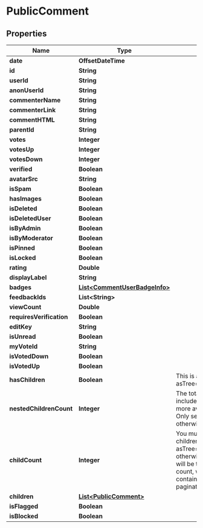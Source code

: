 

# PublicComment


## Properties

| Name | Type | Description | Notes |
|------------ | ------------- | ------------- | -------------|
|**date** | **OffsetDateTime** |  |  |
|**id** | **String** |  |  |
|**userId** | **String** |  |  [optional] |
|**anonUserId** | **String** |  |  [optional] |
|**commenterName** | **String** |  |  |
|**commenterLink** | **String** |  |  [optional] |
|**commentHTML** | **String** |  |  |
|**parentId** | **String** |  |  [optional] |
|**votes** | **Integer** |  |  [optional] |
|**votesUp** | **Integer** |  |  [optional] |
|**votesDown** | **Integer** |  |  [optional] |
|**verified** | **Boolean** |  |  |
|**avatarSrc** | **String** |  |  [optional] |
|**isSpam** | **Boolean** |  |  [optional] |
|**hasImages** | **Boolean** |  |  [optional] |
|**isDeleted** | **Boolean** |  |  [optional] |
|**isDeletedUser** | **Boolean** |  |  [optional] |
|**isByAdmin** | **Boolean** |  |  [optional] |
|**isByModerator** | **Boolean** |  |  [optional] |
|**isPinned** | **Boolean** |  |  [optional] |
|**isLocked** | **Boolean** |  |  [optional] |
|**rating** | **Double** |  |  [optional] |
|**displayLabel** | **String** |  |  [optional] |
|**badges** | [**List&lt;CommentUserBadgeInfo&gt;**](CommentUserBadgeInfo.md) |  |  [optional] |
|**feedbackIds** | **List&lt;String&gt;** |  |  [optional] |
|**viewCount** | **Double** |  |  [optional] |
|**requiresVerification** | **Boolean** |  |  [optional] |
|**editKey** | **String** |  |  [optional] |
|**isUnread** | **Boolean** |  |  [optional] |
|**myVoteId** | **String** |  |  [optional] |
|**isVotedDown** | **Boolean** |  |  [optional] |
|**isVotedUp** | **Boolean** |  |  [optional] |
|**hasChildren** | **Boolean** | This is always set when asTree&#x3D;true |  [optional] |
|**nestedChildrenCount** | **Integer** | The total nested child count included in this response (may be more available w/ pagination) Only set with asTree&#x3D;true, otherwise this will be null. |  [optional] |
|**childCount** | **Integer** | You must ask the API to count children (with asTree&#x3D;true&amp;countChildren&#x3D;true), otherwise this will be null. This will be the complete direct child count, whereas children may only contain a subset based on pagination. |  [optional] |
|**children** | [**List&lt;PublicComment&gt;**](PublicComment.md) |  |  [optional] |
|**isFlagged** | **Boolean** |  |  [optional] |
|**isBlocked** | **Boolean** |  |  [optional] |



